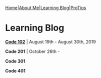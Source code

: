 [Home](README)|[About Me](aboutme)|[Learning Blog](learningblog)|[ProTips](tips.a)

# Learning Blog

[**Code 102**](blog.code102.00) | August 19th - August 30th, 2019

**Code 201** | October 26th -

**Code 301**

**Code 401**






















